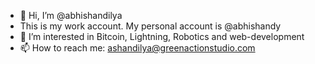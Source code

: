- 👋 Hi, I’m @abhishandilya
- This is my work account. My personal account is @abhishandy
- 👀 I’m interested in Bitcoin, Lightning, Robotics and web-development
- 📫 How to reach me: ashandilya@greenactionstudio.com

<!---
abhishandilya/abhishandilya is a ✨ special ✨ repository because its `README.md` (this file) appears on your GitHub profile.
You can click the Preview link to take a look at your changes.
--->
